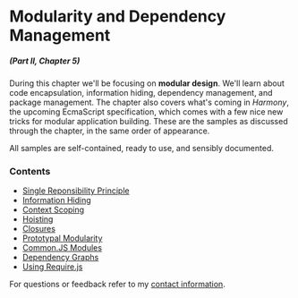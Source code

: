 # Modularity and Dependency Management

##### _(Part II, Chapter 5)_

During this chapter we'll be focusing on **modular design**. We'll learn about code encapsulation, information hiding, dependency management, and package management. The chapter also covers what's coming in _Harmony_, the upcoming EcmaScript specification, which comes with a few nice new tricks for modular application building. These are the samples as discussed through the chapter, in the same order of appearance.

All samples are self-contained, ready to use, and sensibly documented.

### Contents

- [Single Reponsibility Principle](https://github.com/bevacqua/buildfirst/tree/master/ch05/01_single-responsibility-principle)
- [Information Hiding](https://github.com/bevacqua/buildfirst/tree/master/ch05/02_information-hiding)
- [Context Scoping](https://github.com/bevacqua/buildfirst/tree/master/ch05/03_context-scoping)
- [Hoisting](https://github.com/bevacqua/buildfirst/tree/master/ch05/04_hoisting)
- [Closures](https://github.com/bevacqua/buildfirst/tree/master/ch05/05_closures)
- [Prototypal Modularity](https://github.com/bevacqua/buildfirst/tree/master/ch05/06_prototypal-modularity)
- [Common.JS Modules](https://github.com/bevacqua/buildfirst/tree/master/ch05/07_commonjs-modules)
- [Dependency Graphs](https://github.com/bevacqua/buildfirst/tree/master/ch05/08_dependency-graphs)
- [Using Require.js](https://github.com/bevacqua/buildfirst/tree/master/ch05/09_requirejs-usage)

For questions or feedback refer to my [contact information](https://github.com/bevacqua/buildfirst#feedback).
